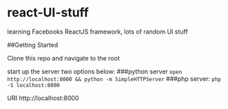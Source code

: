 # react-UI-stuff
learning Facebooks ReactJS framework, lots of random UI stuff


##Getting Started

Clone this repo and navigate to the root

start up the server two options below:
###python server
`open http://localhost:8000 && python -m SimpleHTTPServer`
###php server:
`php -S localhost:8000`

URI
http://localhost:8000